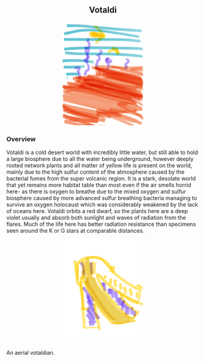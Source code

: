 <h2 align="center">Votaldi
</h2>
<p align="center">
<img src="https://github.com/Insculpo/Sandbox_Galaxy/blob/Galactic/Stellar_Abyss_Setting_Bible/Photo_Directory/Votaldi.png" width="210" height="270">
</p>

### Overview

Votaldi is a cold desert world with incredibly little water, but still able to hold a large biosphere due to all the water being underground, however deeply rooted network plants and all matter of yellow life is present on the world, mainly due to the high sulfur content of the atmosphere caused by the bacterial fumes from the super volcanic region.  It is a stark, desolate world that yet remains more habitat table than most even if the air smells horrid here- as there is oxygen to breathe due to the mixed oxygen and sulfur biosphere caused by more advanced sulfur breathing bacteria managing to survive an oxygen holocaust which was considerably weakened by the lack of oceans here.  Votaldi orbits a red dwarf, so the plants here are a deep violet usually and absorb both sunlight and waves of radiation from the flares.  Much of the life here has better radiation resistance than specimens seen around the K or G stars at comparable distances.

<p align="center">
<img src="https://github.com/Insculpo/Sandbox_Galaxy/blob/Galactic/Stellar_Abyss_Setting_Bible/Photo_Directory/Flying_Votaldi.png" width="210" height="270">
</p>

An aerial votaldian.
